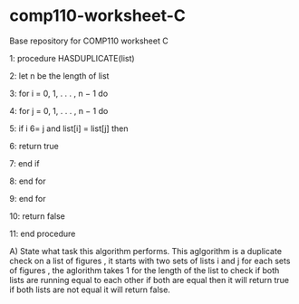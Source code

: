 # comp110-worksheet-C
Base repository for COMP110 worksheet C

1: procedure HASDUPLICATE(list)

2: let n be the length of list

3: for i = 0, 1, . . . , n − 1 do

4: for j = 0, 1, . . . , n − 1 do

5: if i 6= j and list[i] = list[j] then

6: return true

7: end if

8: end for

9: end for

10: return false

11: end procedure

A) State what task this algorithm performs.
This aglgorithm is a duplicate check on a list of figures , it starts with two sets of lists i and j for each sets of figures , the aglorithm takes 1 for the length of the list to check if both lists are running equal to each other if both are equal then it will return true if both lists are not equal it will return false.  
